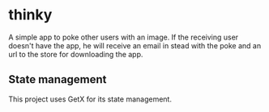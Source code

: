 # thinky

A simple app to poke other users with an image. If the receiving user doesn't have the app, he will receive
an email in stead with the poke and an url to the store for downloading the app.

## State management

This project uses GetX for its state management.